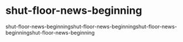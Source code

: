 # shut-floor-news-beginning
shut-floor-news-beginningshut-floor-news-beginningshut-floor-news-beginningshut-floor-news-beginning
